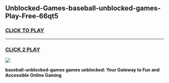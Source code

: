 
## Unblocked-Games-baseball-unblocked-games-Play-Free-66qt5
<h3>
<a href="https://premium76.site?title=baseball-unblocked-games&ref=15A">CLICK TO PLAY</a></h3>
<hr>

<h3>
<a href="https://premium76.site?title=baseball-unblocked-games&ref=15A">CLICK 2 PLAY</a>
  
</h3>

<a href="https://premium76.site?title=baseball-unblocked-games&ref=15A"><img src="https://clearcache.store/games.png"></a>


**baseball-unblocked-games games unblocked: Your Gateway to Fun and Accessible Online Gaming**
